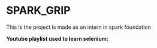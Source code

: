 # SPARK_GRIP
This is the project is made as an intern in spark foundation

**Youtube playlist used to learn selenium:**
